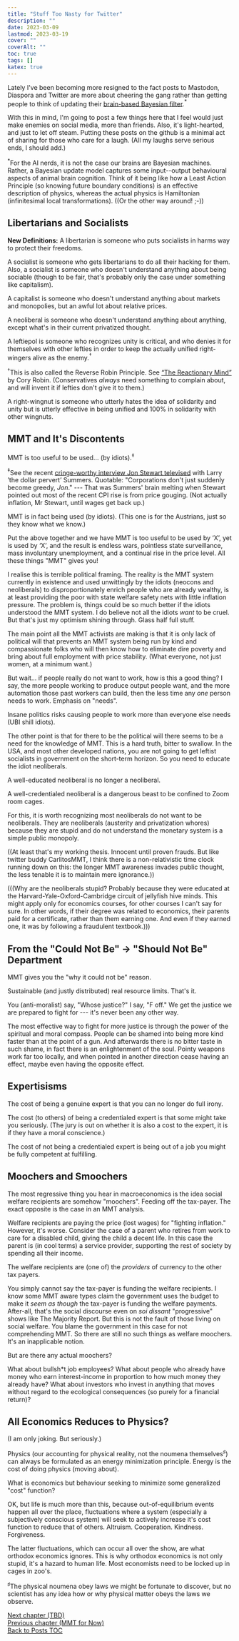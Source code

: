 ```yaml
---
title: "Stuff Too Nasty for Twitter"
description: ""
date: 2023-03-09
lastmod: 2023-03-19
cover: ""
coverAlt: ""
toc: true
tags: []
katex: true
---
```


Lately I've been becoming more resigned to the fact posts to Mastodon, Diaspora and 
Twitter are more about cheering the gang rather than getting people to think of 
updating their 
[brain-based Bayesian filter](https://en.wikipedia.org/wiki/Bayesian_approaches_to_brain_function).${}^\ast$

With this in mind, I'm going to post a few things here that I feel would just make 
enemies on social media, more than friends. Also, it's light-hearted, and just to 
let off steam. Putting these posts on the github is a minimal act of sharing for 
those who care for a laugh. (All my laughs serve serious ends, I should add.)

${}^\ast$For the AI nerds, it is not the case our brains are Bayesian machines. 
Rather, a Bayesian update model captures some input--output behavioural aspects of 
animal brain cognition. Think of it being like how a Least Action Principle (so 
knowing future boundary conditions) is an effective description of physics, whereas 
the actual physics is Hamiltonian (infinitesimal local transformations). ((Or the 
other way around! ;-))

## Libertarians and Socialists

**New Definitions:** A libertarian is someone who puts socialists in harms way to 
protect their freedoms.

A socialist is someone who gets libertarians to do all their hacking for them. 
Also, a socialist is someone who doesn't understand anything about being sociable 
(though to be fair, that's probably only the case under something like capitalism).

A capitalist is someone who doesn't understand anything about markets and monopolies, 
but an awful lot about relative prices.

A neoliberal is someone who doesn't understand anything about anything, except 
what's in their current privatized thought.

A leftiepol is someone who recognizes unity is critical, and who denies it for 
themselves with other lefties in order to keep the actually unified right-wingers 
alive as the enemy.${}^\dagger$

${}^\dagger$This is also called the Reverse Robin Principle. See 
[“The Reactionary Mind”](https://coreyrobin.com/the-reactionary-mind/) 
by Cory Robin. (Conservatives *always* need something to complain about, and will 
invent it if lefties don't give it to them.)

A right-wingnut is someone who utterly hates the idea of solidarity and unity but 
is utterly effective in being unified and 100% in solidarity with other wingnuts.


## MMT and It's Discontents

MMT is too useful to be used... (by idiots).${}^\ddagger$

${}^\ddagger$See the recent 
[cringe-worthy interview Jon Stewart televised](https://www.youtube.com/watch?v=ruMj0u6kSD8) 
with Larry ’the dollar pervert’ Summers. Quotable: "Corporations don't just suddenly 
become greedy, *Jon*." --- That was Summers' brain melting when Stewart pointed 
out most of the recent CPI rise is from price gouging. (Not actually inflation, Mr 
Stewart, until wages get back up.)

MMT is in fact being used (by idiots). (This one is for the Austrians, just so they 
know what we know.)

Put the above together and we have MMT is too useful to be used by ‘X’, yet is used 
by ‘X’, and the result is endless wars, pointless state surveillance, mass 
involuntary unemployment, and a continual rise in the price level. All these things 
"MMT" gives you!

I realise this is terrible political framing. The reality is the MMT system currently 
in existence and used unwittingly by the idiots (neocons and neoliberals) to 
disproportionately enrich people who are already wealthy, is at least providing the 
poor with state welfare safety nets with little inflation pressure. The problem is, 
things could be so much better if the idiots understood the MMT system. I do believe 
not all the idiots *want* to be cruel. But that's just my optimism shining through. 
Glass half full stuff.

The main point all the MMT activists are making is that it is only lack of political 
will that prevents an MMT system being run by kind and compassionate folks who will 
then know how to eliminate dire poverty and bring about full employment with price 
stability. (What everyone, not just women, at a minimum want.)

But wait... if people really do not want to work, how is this a good thing? I say, 
the more people working to produce output people want, and the more automation those 
past workers can build, then the less time any *one* person needs to work. Emphasis 
on "needs". 

Insane politics risks causing people to work more 
than everyone else needs (UBI shill idiots).

The other point is that for there to be the political will there seems to be a need 
for the knowledge of MMT.  This is a hard truth, bitter to swallow. In the USA, and 
most other developed nations, you are not going to get leftist socialists in 
government on the short-term horizon. So you need to educate the idiot neoliberals.

A well-educated neoliberal is no longer a neoliberal.

A well-credentialed neoliberal is a dangerous beast to be confined to Zoom room 
cages.

For this, it is worth recognizing most neoliberals do not want to be neoliberals. 
They are neoliberals (austerity and privatization whores) because they are stupid and 
do not understand the monetary system is a simple public monopoly.

((At least that's my working thesis. Innocent until proven frauds. But like twitter 
buddy CarlitosMMT, I think there is a non-relativistic time clock running down on 
this: the longer MMT awareness invades public thought, the less tenable it is to 
maintain mere ignorance.))

(((Why are the neoliberals stupid? Probably because they were educated at the 
Harvard-Yale-Oxford-Cambridge circuit of jellyfish hive minds. This might apply 
only for economics courses, for other courses I can't say for sure. In other words, 
if their degree was related to economics, their parents paid for a certificate, 
rather than them earning one. And even if they earned one, it was by following a 
fraudulent textbook.)))



## From the "Could Not Be" $\rightarrow$ "Should Not Be" Department

MMT gives you the "why it could not be" reason.

Sustainable (and justly distributed) real resource limits. That's it.

You (anti-moralist) say, "Whose justice?" I say, "F off." We get the justice we are 
prepared to fight for --- it's never been any other way.

The most effective way to fight for more justice is through the power of the 
spiritual and moral compass. People can be shamed into being more kind faster than 
at the point of a gun. And afterwards there is no bitter taste in such shame, in fact 
there is an enlightenment of the soul. Pointy weapons work far too locally, and when 
pointed in another direction cease having an effect, maybe even having the opposite 
effect.


## Expertisisms

The cost of being a genuine expert is that you can no longer do full irony.

The cost (to others) of being a credentialed expert is that some might take you 
seriously.  (The jury is out on whether it is also a cost to the expert, it is if they 
have a moral conscience.)

The cost of not being a credentialed expert is being out of a job you might be 
fully competent at fulfilling.



## Moochers and Smoochers

The most regressive thing you hear in macroeconomics is the idea social welfare 
recipients are somehow "moochers". Feeding off the tax-payer. The exact opposite is 
the case in an MMT analysis. 

Welfare recipients are paying the price (lost wages) for "fighting inflation." 
However, it's worse. Consider the case of a parent who retires from work to care for 
a disabled child, giving the child a decent life. In this case the parent is (in cool 
terms) a service provider, supporting the rest of society by spending all their 
income.

The welfare recipients are (one of) the *providers* of currency to the other tax 
payers.

You simply cannot say the tax-payer is funding the welfare recipients. I know some 
MMT aware types claim the government uses the budget to make it *seem as though* the 
tax-payer is funding the welfare payments. After-all, that's the social discourse 
even on *soi dissant* "progressive" shows like The Majority Report. But this is not 
the fault of those living on social welfare. You blame the government in this case 
for not comprehending MMT. So there are still no such things as welfare moochers. 
It's an inapplicable notion.

But are there any actual moochers?

What about bullsh$\ast$t job employees? What about people who already have money who 
earn interest-income in proportion to how much money they already have? What about 
investors who invest in anything that moves without regard to the ecological 
consequences (so purely for a financial return)?


## All Economics Reduces to Physics?

(I am only joking. But seriously.)

Physics (our accounting for physical reality, not the noumena themselves${}^\sharp$) 
can always be formulated as an energy minimization principle. Energy is the cost 
of doing physics (moving about).

What is economics but behaviour seeking to minimize some generalized "cost" function?

OK, but life is much more than this, because out-of-equilibrium events happen all 
over the place, fluctuations where a system (especially a subjectively conscious 
system) will seek to actively increase it's cost function to reduce that of others. 
Altruism. Cooperation. Kindness. Forgiveness.

The latter fluctuations, which can occur all over the show, are what orthodox 
economics ignores. This is why orthodox economics is not only stupid, it's a 
hazard to human life. Most economists need to be locked up in cages in zoo's.


${}^\sharp$The physical noumena obey laws we might be fortunate to discover, but no 
scientist has any idea how or why physical matter obeys the laws we observe. 



[Next chapter (TBD)](./)    
[Previous chapter (MMT for Now)](../22_mmtfornow)  
[Back to Posts TOC](../)

